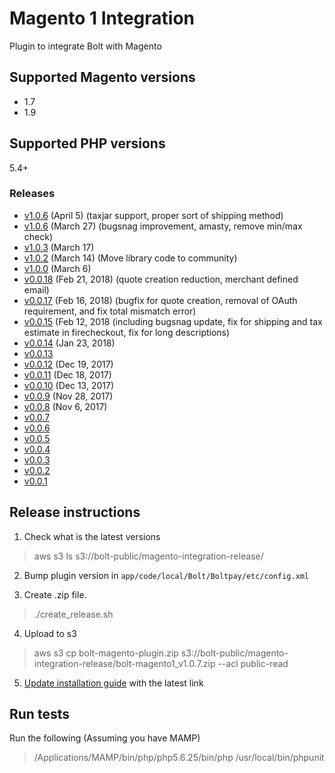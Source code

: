 # Magento 1 Integration
Plugin to integrate Bolt with Magento

## Supported Magento versions
+ 1.7
+ 1.9

## Supported PHP versions
5.4+

### Releases
+ [v1.0.6](https://s3-us-west-1.amazonaws.com/bolt-public/magento-integration-release/bolt-magento1_v1.0.7.zip) (April 5) (taxjar support, proper sort of shipping method)
+ [v1.0.6](https://s3-us-west-1.amazonaws.com/bolt-public/magento-integration-release/bolt-magento1_v1.0.6.zip) (March 27) (bugsnag improvement, amasty, remove min/max check)
+ [v1.0.3](https://s3-us-west-1.amazonaws.com/bolt-public/magento-integration-release/bolt-magento1_v1.0.3.zip) (March 17)
+ [v1.0.2](https://s3-us-west-1.amazonaws.com/bolt-public/magento-integration-release/magento1.0.2.zip) (March 14) (Move library code to community)
+ [v1.0.0](https://s3-us-west-1.amazonaws.com/bolt-public/magento-integration-release/magento1.0.0.zip) (March 6)
+ [v0.0.18](https://s3-us-west-1.amazonaws.com/bolt-public/magento-integration-release/magento0018.zip) (Feb 21, 2018) (quote creation reduction, merchant defined email)
+ [v0.0.17](https://s3-us-west-1.amazonaws.com/bolt-public/magento-integration-release/magento0017.zip) (Feb 16, 2018) (bugfix for quote creation, removal of OAuth requirement, and fix total mismatch error)
+ [v0.0.15](https://s3-us-west-1.amazonaws.com/bolt-public/magento-integration-release/magento_integration_v0015.zip) (Feb 12, 2018 (including bugsnag update, fix for shipping and tax estimate in firecheckout, fix for long descriptions)
+ [v0.0.14](https://s3-us-west-1.amazonaws.com/bolt-public/magento-integration-release/magento_integration_v0014.zip) (Jan 23, 2018)
+ [v0.0.13](https://s3-us-west-1.amazonaws.com/bolt-public/magento-integration-release/magento_integration_v0013.zip)
+ [v0.0.12](https://s3-us-west-1.amazonaws.com/bolt-public/magento-integration-release/magento_integration_v0012.tar.gz) (Dec 19, 2017)
+ [v0.0.11](https://s3-us-west-1.amazonaws.com/bolt-public/magento-integration-release/magento_integration_v0011.tar.gz) (Dec 18, 2017)
+ [v0.0.10](https://s3-us-west-1.amazonaws.com/bolt-public/magento-integration-release/magento_integration_v0010.tar.gz) (Dec 13, 2017)
+ [v0.0.9](https://s3-us-west-1.amazonaws.com/bolt-public/magento-integration-release/magento_integration_v009.tar.gz) (Nov 28, 2017)
+ [v0.0.8](https://s3-us-west-1.amazonaws.com/bolt-public/magento-integration-release/magento_integration_v008.tar.gz) (Nov 6, 2017)
+ [v0.0.7](https://s3-us-west-1.amazonaws.com/bolt-public/magento-integration-release/magento_integration_v007.tar.gz)
+ [v0.0.6](https://s3-us-west-1.amazonaws.com/bolt-public/magento-integration-release/magento_integration_v006.tar.gz)
+ [v0.0.5](https://s3-us-west-1.amazonaws.com/bolt-public/magento-integration-release/magento_integration_v005.tar.gz)
+ [v0.0.4](https://s3-us-west-1.amazonaws.com/bolt-public/magento-integration-release/magento_integration_v004.tar.gz)
+ [v0.0.3](https://s3-us-west-1.amazonaws.com/bolt-public/magento-integration-release/magento_integration_v003.tar.gz)
+ [v0.0.2](https://s3-us-west-1.amazonaws.com/bolt-public/magento-integration-release/magento_integration_v002.tar.gz)
+ [v0.0.1](https://s3-us-west-1.amazonaws.com/bolt-public/magento-integration-release/magento_integration_v001.tar.gz)

## Release instructions

1. Check what is the latest versions

> aws s3 ls s3://bolt-public/magento-integration-release/

2. Bump plugin version in `app/code/local/Bolt/Boltpay/etc/config.xml`

3. Create .zip file.

> ./create_release.sh

4. Upload to s3

> aws s3 cp bolt-magento-plugin.zip s3://bolt-public/magento-integration-release/bolt-magento1_v1.0.7.zip --acl public-read

5. [Update installation guide](https://dash.readme.io/project/bolt/v1/docs/magento-integration-guide) with the latest link


## Run tests

Run the following (Assuming you have MAMP)

> /Applications/MAMP/bin/php/php5.6.25/bin/php /usr/local/bin/phpunit
